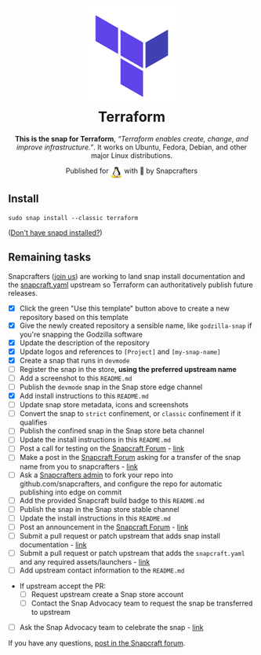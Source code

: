 <h1 align="center">
  <img src="./images/terraform.png" alt="Terraform" width="200px">
  <br />
  Terraform
</h1>

<p align="center"><b>This is the snap for Terraform</b>, <i>“Terraform enables create, change, and improve infrastructure.”</i>. It works on Ubuntu, Fedora, Debian, and other major Linux
distributions.</p>

<!-- Uncomment and modify this when you are provided a build status badge
<p align="center">
<a href="https://snapcraft.io/terraform">
  <img alt="enpass" src="https://snapcraft.io/terraform/badge.svg" />
</a>
<a href="https://snapcraft.io/terraform">
  <img alt="enpass" src="https://snapcraft.io/terraform/trending.svg?name=0" />
</a>
</p>
-->

<!-- Uncomment and modify this when you have a screenshot
![terraform](screenshot.png?raw=true "terraform")
-->

<p align="center">Published for <img src="https://raw.githubusercontent.com/anythingcodes/slack-emoji-for-techies/gh-pages/emoji/tux.png" align="top" width="24" /> with 💝 by Snapcrafters</p>

## Install

    sudo snap install --classic terraform

<!-- Uncomment and modify this when your snap is available on the store
[![Get it from the Snap Store](https://snapcraft.io/static/images/badges/en/snap-store-white.svg)](https://snapcraft.io/terraform)
-->

([Don't have snapd installed?](https://snapcraft.io/docs/core/install))

## Remaining tasks

<!-- Uncomment and modify this when you have a screenshot
![terraform](screenshot.png?raw=true "terraform")
-->

Snapcrafters ([join us](https://forum.snapcraft.io/t/join-snapcrafters/1325))
are working to land snap install documentation and
the [snapcraft.yaml](https://github.com/snapcrafters/fork-and-rename-me/blob/master/snap/snapcraft.yaml)
upstream so Terraform can authoritatively publish future releases.

-   [x] Click the green "Use this template" button above to create a new repository based on this template
-   [x] Give the newly created repository a sensible name, like `godzilla-snap` if you're snapping the Godzilla software
-   [x] Update the description of the repository
-   [x] Update logos and references to `[Project]` and `[my-snap-name]`
-   [x] Create a snap that runs in `devmode`
-   [ ] Register the snap in the store, **using the preferred upstream name**
-   [ ] Add a screenshot to this `README.md`
-   [ ] Publish the `devmode` snap in the Snap store edge channel
-   [x] Add install instructions to this `README.md`
-   [ ] Update snap store metadata, icons and screenshots
-   [ ] Convert the snap to `strict` confinement, or `classic` confinement if it qualifies
-   [ ] Publish the confined snap in the Snap store beta channel
-   [ ] Update the install instructions in this `README.md`
-   [ ] Post a call for testing on the [Snapcraft Forum](https://forum.snapcraft.io) - [link]()
-   [ ] Make a post in the [Snapcraft Forum](https://forum.snapcraft.io) asking for a transfer of the snap name from you to snapcrafters - [link]()
-   [ ] Ask a [Snapcrafters admin](https://github.com/orgs/snapcrafters/people?query=%20role%3Aowner) to fork your repo into github.com/snapcrafters, and configure the repo for automatic publishing into edge on commit
-   [ ] Add the provided Snapcraft build badge to this `README.md`
-   [ ] Publish the snap in the Snap store stable channel
-   [ ] Update the install instructions in this `README.md`
-   [ ] Post an announcement in the [Snapcraft Forum](https://forum.snapcraft.io) - [link]()
-   [ ] Submit a pull request or patch upstream that adds snap install documentation - [link]()
-   [ ] Submit a pull request or patch upstream that adds the `snapcraft.yaml` and any required assets/launchers - [link]()
-   [ ] Add upstream contact information to the `README.md`
-   If upstream accept the PR:
    -   [ ] Request upstream create a Snap store account
    -   [ ] Contact the Snap Advocacy team to request the snap be transferred to upstream
-   [ ] Ask the Snap Advocacy team to celebrate the snap - [link]()

If you have any questions, [post in the Snapcraft forum](https://forum.snapcraft.io).

<!--
## The Snapcrafters

| [![Your Name](https://gravatar.com/avatar/bc0bced65e963eb5c3a16cab8b004431/?s=128)](https://github.com/yourname/) |
| :---: |
| [Your Name](https://github.com/yourname/) |
-->

<!-- Uncomment and modify this when you have upstream contacts
## Upstream

| [![Upstream Name](https://gravatar.com/avatar/bc0bced65e963eb5c3a16cab8b004431?s=128)](https://github.com/upstreamname) |
| :---: |
| [Upstream Name](https://github.com/upstreamname) |
-->

